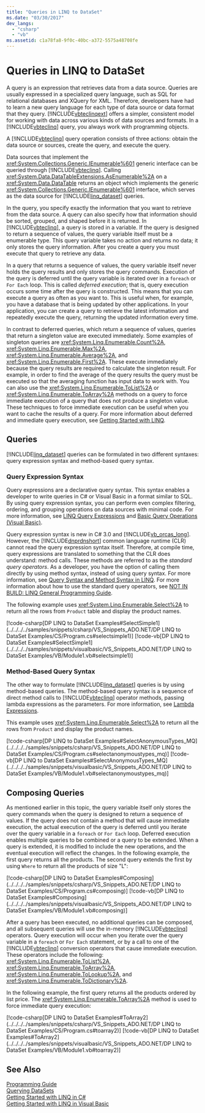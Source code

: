```yaml
---
title: "Queries in LINQ to DataSet"
ms.date: "03/30/2017"
dev_langs: 
  - "csharp"
  - "vb"
ms.assetid: c1a78fa8-9f0c-40bc-a372-5575a48708fe
---
```

# Queries in LINQ to DataSet
A query is an expression that retrieves data from a data source. Queries are usually expressed in a specialized query language, such as SQL for relational databases and XQuery for XML. Therefore, developers have had to learn a new query language for each type of data source or data format that they query. [!INCLUDE[vbteclinqext](../../../../includes/vbteclinqext-md.md)] offers a simpler, consistent model for working with data across various kinds of data sources and formats. In a [!INCLUDE[vbteclinq](../../../../includes/vbteclinq-md.md)] query, you always work with programming objects.  
  
 A [!INCLUDE[vbteclinq](../../../../includes/vbteclinq-md.md)] query operation consists of three actions: obtain the data source or sources, create the query, and execute the query.  
  
 Data sources that implement the <xref:System.Collections.Generic.IEnumerable%601> generic interface can be queried through [!INCLUDE[vbteclinq](../../../../includes/vbteclinq-md.md)]. Calling <xref:System.Data.DataTableExtensions.AsEnumerable%2A> on a <xref:System.Data.DataTable> returns an object which implements the generic <xref:System.Collections.Generic.IEnumerable%601> interface, which serves as the data source for [!INCLUDE[linq_dataset](../../../../includes/linq-dataset-md.md)] queries.  
  
 In the query, you specify exactly the information that you want to retrieve from the data source. A query can also specify how that information should be sorted, grouped, and shaped before it is returned. In [!INCLUDE[vbteclinq](../../../../includes/vbteclinq-md.md)], a query is stored in a variable. If the query is designed to return a sequence of values, the query variable itself must be a enumerable type. This query variable takes no action and returns no data; it only stores the query information. After you create a query you must execute that query to retrieve any data.  
  
 In a query that returns a sequence of values, the query variable itself never holds the query results and only stores the query commands. Execution of the query is deferred until the query variable is iterated over in a `foreach` or `For Each` loop. This is called *deferred execution*; that is, query execution occurs some time after the query is constructed. This means that you can execute a query as often as you want to. This is useful when, for example, you have a database that is being updated by other applications. In your application, you can create a query to retrieve the latest information and repeatedly execute the query, returning the updated information every time.  
  
 In contrast to deferred queries, which return a sequence of values, queries that return a singleton value are executed immediately. Some examples of singleton queries are <xref:System.Linq.Enumerable.Count%2A>, <xref:System.Linq.Enumerable.Max%2A>, <xref:System.Linq.Enumerable.Average%2A>, and <xref:System.Linq.Enumerable.First%2A>. These execute immediately because the query results are required to calculate the singleton result. For example, in order to find the average of the query results the query must be executed so that the averaging function has input data to work with. You can also use the <xref:System.Linq.Enumerable.ToList%2A> or <xref:System.Linq.Enumerable.ToArray%2A> methods on a query to force immediate execution of a query that does not produce a singleton value. These techniques to force immediate execution can be useful when you want to cache the results of a query. For more information about deferred and immediate query execution, see [Getting Started with LINQ](http://msdn.microsoft.com/library/6cc9af04-950a-4cc3-83d4-2aeb4abe4de9).  
  
## Queries  
 [!INCLUDE[linq_dataset](../../../../includes/linq-dataset-md.md)] queries can be formulated in two different syntaxes: query expression syntax and method-based query syntax.  
  
### Query Expression Syntax  
 Query expressions are a declarative query syntax. This syntax enables a developer to write queries in C# or Visual Basic in a format similar to SQL. By using query expression syntax, you can perform even complex filtering, ordering, and grouping operations on data sources with minimal code. For more information, see [LINQ Query Expressions](http://msdn.microsoft.com/library/40638f19-fb46-4d26-a2d9-a383b48f5ed4) and [Basic Query Operations (Visual Basic)](~/docs/visual-basic/programming-guide/concepts/linq/basic-query-operations.md).  
  
 Query expression syntax is new in C# 3.0 and [!INCLUDE[vb_orcas_long](../../../../includes/vb-orcas-long-md.md)]. However, the [!INCLUDE[dnprdnshort](../../../../includes/dnprdnshort-md.md)] common language runtime (CLR) cannot read the query expression syntax itself. Therefore, at compile time, query expressions are translated to something that the CLR does understand: method calls. These methods are referred to as the *standard query operators*. As a developer, you have the option of calling them directly by using method syntax, instead of using query syntax. For more information, see [Query Syntax and Method Syntax in LINQ](~/docs/csharp/programming-guide/concepts/linq/query-syntax-and-method-syntax-in-linq.md). For more information about how to use the standard query operators, see [NOT IN BUILD: LINQ General Programming Guide](http://msdn.microsoft.com/library/609c7a6b-cbdd-429d-99f3-78d13d3bc049).  
  
 The following example uses <xref:System.Linq.Enumerable.Select%2A> to return all the rows from `Product` table and display the product names.  
  
 [!code-csharp[DP LINQ to DataSet Examples#SelectSimple1](../../../../samples/snippets/csharp/VS_Snippets_ADO.NET/DP LINQ to DataSet Examples/CS/Program.cs#selectsimple1)]
 [!code-vb[DP LINQ to DataSet Examples#SelectSimple1](../../../../samples/snippets/visualbasic/VS_Snippets_ADO.NET/DP LINQ to DataSet Examples/VB/Module1.vb#selectsimple1)]  
  
### Method-Based Query Syntax  
 The other way to formulate [!INCLUDE[linq_dataset](../../../../includes/linq-dataset-md.md)] queries is by using method-based queries. The method-based query syntax is a sequence of direct method calls to [!INCLUDE[vbteclinq](../../../../includes/vbteclinq-md.md)] operator methods, passing lambda expressions as the parameters. For more information, see [Lambda Expressions](~/docs/csharp/programming-guide/statements-expressions-operators/lambda-expressions.md).  
  
 This example uses <xref:System.Linq.Enumerable.Select%2A> to return all the rows from `Product` and display the product names.  
  
 [!code-csharp[DP LINQ to DataSet Examples#SelectAnonymousTypes_MQ](../../../../samples/snippets/csharp/VS_Snippets_ADO.NET/DP LINQ to DataSet Examples/CS/Program.cs#selectanonymoustypes_mq)]
 [!code-vb[DP LINQ to DataSet Examples#SelectAnonymousTypes_MQ](../../../../samples/snippets/visualbasic/VS_Snippets_ADO.NET/DP LINQ to DataSet Examples/VB/Module1.vb#selectanonymoustypes_mq)]  
  
## Composing Queries  
 As mentioned earlier in this topic, the query variable itself only stores the query commands when the query is designed to return a sequence of values. If the query does not contain a method that will cause immediate execution, the actual execution of the query is deferred until you iterate over the query variable in a `foreach` or `For Each` loop. Deferred execution enables multiple queries to be combined or a query to be extended. When a query is extended, it is modified to include the new operations, and the eventual execution will reflect the changes. In the following example, the first query returns all the products. The second query extends the first by using `Where` to return all the products of size "L":  
  
 [!code-csharp[DP LINQ to DataSet Examples#Composing](../../../../samples/snippets/csharp/VS_Snippets_ADO.NET/DP LINQ to DataSet Examples/CS/Program.cs#composing)]
 [!code-vb[DP LINQ to DataSet Examples#Composing](../../../../samples/snippets/visualbasic/VS_Snippets_ADO.NET/DP LINQ to DataSet Examples/VB/Module1.vb#composing)]  
  
 After a query has been executed, no additional queries can be composed, and all subsequent queries will use the in-memory [!INCLUDE[vbteclinq](../../../../includes/vbteclinq-md.md)] operators. Query execution will occur when you iterate over the query variable in a `foreach` or `For Each` statement, or by a call to one of the [!INCLUDE[vbteclinq](../../../../includes/vbteclinq-md.md)] conversion operators that cause immediate execution. These operators include the following: <xref:System.Linq.Enumerable.ToList%2A>, <xref:System.Linq.Enumerable.ToArray%2A>, <xref:System.Linq.Enumerable.ToLookup%2A>, and <xref:System.Linq.Enumerable.ToDictionary%2A>.  
  
 In the following example, the first query returns all the products ordered by list price. The <xref:System.Linq.Enumerable.ToArray%2A> method is used to force immediate query execution:  
  
 [!code-csharp[DP LINQ to DataSet Examples#ToArray2](../../../../samples/snippets/csharp/VS_Snippets_ADO.NET/DP LINQ to DataSet Examples/CS/Program.cs#toarray2)]
 [!code-vb[DP LINQ to DataSet Examples#ToArray2](../../../../samples/snippets/visualbasic/VS_Snippets_ADO.NET/DP LINQ to DataSet Examples/VB/Module1.vb#toarray2)]  
  
## See Also  
 [Programming Guide](../../../../docs/framework/data/adonet/programming-guide-linq-to-dataset.md)  
 [Querying DataSets](../../../../docs/framework/data/adonet/querying-datasets-linq-to-dataset.md)  
 [Getting Started with LINQ in C#](~/docs/csharp/programming-guide/concepts/linq/getting-started-with-linq.md)  
 [Getting Started with LINQ in Visual Basic](~/docs/visual-basic/programming-guide/concepts/linq/getting-started-with-linq.md)
